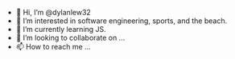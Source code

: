 - 👋 Hi, I’m @dylanlew32
- 👀 I’m interested in software engineering, sports, and the beach.
- 🌱 I’m currently learning JS.
- 💞️ I’m looking to collaborate on ...
- 📫 How to reach me ...

<!---
dylanlew32/dylanlew32 is a ✨ special ✨ repository because its `README.md` (this file) appears on your GitHub profile.
You can click the Preview link to take a look at your changes.
--->
